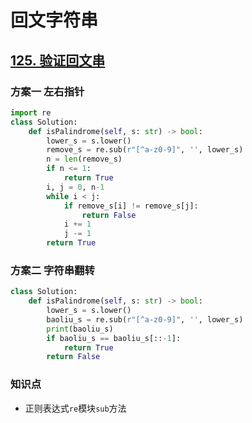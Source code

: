 # 回文字符串
## [125. 验证回文串](https://leetcode.cn/problems/valid-palindrome/description/)
### 方案一 左右指针
```python
import re
class Solution:
    def isPalindrome(self, s: str) -> bool:
        lower_s = s.lower()
        remove_s = re.sub(r"[^a-z0-9]", '', lower_s)
        n = len(remove_s)
        if n <= 1:
            return True
        i, j = 0, n-1
        while i < j:
            if remove_s[i] != remove_s[j]:
                return False
            i += 1
            j -= 1
        return True
```
### 方案二 字符串翻转
```python
class Solution:
    def isPalindrome(self, s: str) -> bool:
        lower_s = s.lower()
        baoliu_s = re.sub(r"[^a-z0-9]", '', lower_s)
        print(baoliu_s)
        if baoliu_s == baoliu_s[::-1]:
            return True
        return False
```
### 知识点
* 正则表达式`re`模块`sub`方法